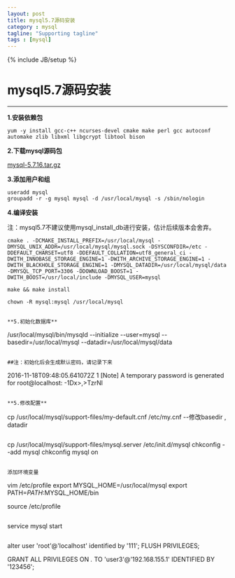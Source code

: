 ```yaml
---
layout: post
title: mysql5.7源码安装
category : mysql
tagline: "Supporting tagline"
tags : [mysql]
---
```

{% include JB/setup %}
# mysql5.7源码安装
---

**1.安装依赖包**

```
yum -y install gcc-c++ ncurses-devel cmake make perl gcc autoconf automake zlib libxml libgcrypt libtool bison
```

**2.下载mysql源码包**

<a href='http://mirrors.sohu.com/mysql/MySQL-5.7/mysql-5.7.16.tar.gz' target='_blank'>mysql-5.7.16.tar.gz</a>

<!--break-->

**3.添加用户和组**

```
useradd mysql
groupadd -r -g mysql mysql -d /usr/local/mysql -s /sbin/nologin
```

**4.编译安装**

注：mysql5.7不建议使用mysql_install_db进行安装，估计后续版本会舍弃。

```
cmake . -DCMAKE_INSTALL_PREFIX=/usr/local/mysql -DMYSQL_UNIX_ADDR=/usr/local/mysql/mysql.sock -DSYSCONFDIR=/etc -DDEFAULT_CHARSET=utf8 -DDEFAULT_COLLATION=utf8_general_ci -DWITH_INNOBASE_STORAGE_ENGINE=1 -DWITH_ARCHIVE_STORAGE_ENGINE=1 -DWITH_BLACKHOLE_STORAGE_ENGINE=1 -DMYSQL_DATADIR=/usr/local/mysql/data -DMYSQL_TCP_PORT=3306 -DDOWNLOAD_BOOST=1 -DWITH_BOOST=/usr/local/include -DMYSQL_USER=mysql

make && make install

chown -R mysql:mysql /usr/local/mysql
```

```

**5.初始化数据库**

```
/usr/local/mysql/bin/mysqld --initialize --user=mysql --basedir=/usr/local/mysql --datadir=/usr/local/mysql/data
```

##注：初始化后会生成默认密码，请记录下来

```
2016-11-18T09:48:05.641072Z 1 [Note] A temporary password is generated for root@localhost: -1Dx>,>TzrNl
```

**5.修改配置**

```
cp /usr/local/mysql/support-files/my-default.cnf /etc/my.cnf
--修改basedir , datadir
```

```
cp /usr/local/mysql/support-files/mysql.server /etc/init.d/mysql
chkconfig --add mysql
chkconfig mysql on
```

添加环境变量
```
vim /etc/profile
export MYSQL_HOME=/usr/local/mysql
export PATH=$PATH:$MYSQL_HOME/bin

source /etc/profile
```

```
service mysql start
```

```
alter user 'root'@'localhost' identified by '111';
FLUSH PRIVILEGES;

GRANT ALL PRIVILEGES ON *.* TO 'user3'@'192.168.155.1' IDENTIFIED BY '123456';
```